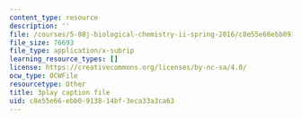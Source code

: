 ```yaml
---
content_type: resource
description: ''
file: /courses/5-08j-biological-chemistry-ii-spring-2016/c8e55e66ebb0913814bf3eca33a3ca63_u5uvIbaIl3U.srt
file_size: 76693
file_type: application/x-subrip
learning_resource_types: []
license: https://creativecommons.org/licenses/by-nc-sa/4.0/
ocw_type: OCWFile
resourcetype: Other
title: 3play caption file
uid: c8e55e66-ebb0-9138-14bf-3eca33a3ca63
---
```

